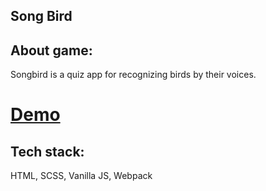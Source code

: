 ## Song Bird

## About game:

Songbird is a quiz app for recognizing birds by their voices.

# [Demo](https://rz0r-songbird.netlify.app/)

## Tech stack:

HTML, SCSS, Vanilla JS, Webpack
